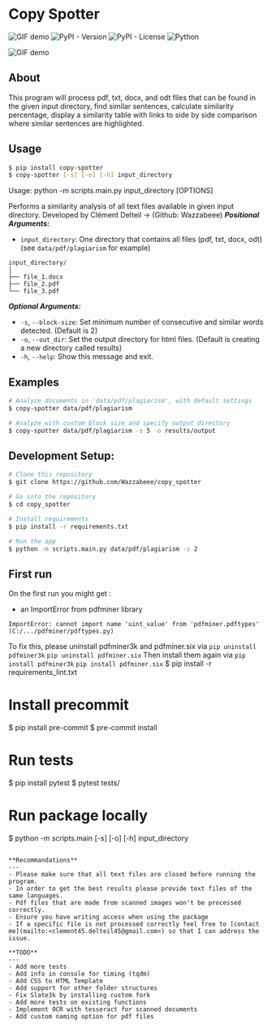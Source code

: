 # Copy Spotter
![GIF demo](data/img/example.gif)
![PyPI - Version](https://img.shields.io/pypi/v/copy-spotter) ![PyPI - License](https://img.shields.io/pypi/l/copy-spotter)
![Python](https://img.shields.io/badge/python-3.11-blue)


![GIF demo](https://raw.githubusercontent.com/Wazzabeee/copy-spotter/main/data/img/example.gif)

## About
This program will process pdf, txt, docx, and odt files that can be found in the given input directory, find similar sentences, calculate similarity percentage, display a similarity table with links to side by side comparison where similar sentences are highlighted.

**Usage**
---

```bash
$ pip install copy-spotter
$ copy-spotter [-s] [-o] [-h] input_directory
```
Usage: python -m scripts.main.py input_directory [OPTIONS]

  Performs a similarity analysis of all text files available in given input directory.
  Developed by Clément Delteil -> (Github: Wazzabeee)
***Positional Arguments:***
* `input_directory`: One directory that contains all files (pdf, txt, docx, odt) (see `data/pdf/plagiarism` for example)

```
input_directory/
│
├── file_1.docx
├── file_2.pdf
└── file_3.pdf
```

***Optional Arguments:***
* `-s`, `--block-size`: Set minimum number of consecutive and similar words detected. (Default is 2)
* `-o`, `--out_dir`: Set the output directory for html files. (Default is creating a new directory called results)
* `-h`, `--help`: Show this message and exit.

**Examples**
---
```bash
# Analyze documents in 'data/pdf/plagiarism', with default settings
$ copy-spotter data/pdf/plagiarism

# Analyze with custom block size and specify output directory
$ copy-spotter data/pdf/plagiarism -s 5 -o results/output
```

**Development Setup:**
---

```bash
# Clone this repository
$ git clone https://github.com/Wazzabeee/copy_spotter

# Go into the repository
$ cd copy_spotter

# Install requirements
$ pip install -r requirements.txt

# Run the app
$ python -m scripts.main.py data/pdf/plagiarism -s 2
```
**First run**
---
On the first run you might get :
- an ImportError from pdfminer library 
``` 
ImportError: cannot import name 'uint_value' from 'pdfminer.pdftypes' (C:/.../pdfminer/pdftypes.py)
```
To fix this, please uninstall pdfminer3k and pdfminer.six via 
``` pip uninstall pdfminer3k ```
``` pip uninstall pdfminer.six ```
Then install them again via 
``` pip install pdfminer3k ```
``` pip install pdfminer.six ```
$ pip install -r requirements_lint.txt

# Install precommit
$ pip install pre-commit
$ pre-commit install


# Run tests
$ pip install pytest
$ pytest tests/

# Run package locally
$ python -m scripts.main [-s] [-o] [-h] input_directory
```

**Recommandations**
---
- Please make sure that all text files are closed before running the program.
- In order to get the best results please provide text files of the same languages.
- Pdf files that are made from scanned images won't be processed correctly.
- Ensure you have writing access when using the package 
- If a specific file is not processed correctly feel free to [contact me](mailto:<clement45.delteil45@gmail.com>) so that I can address the issue.

**TODO**
---
- Add more tests
- Add info in console for timing (tqdm)
- Add CSS to HTML Template
- Add support for other folder structures
- Fix Slate3k by installing custom fork
- Add more tests on existing functions
- Implement OCR with tesseract for scanned documents
- Add custom naming option for pdf files
